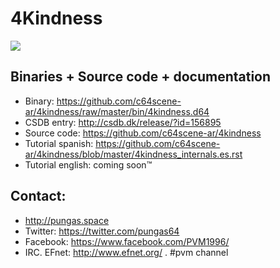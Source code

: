 # 4Kindness


<img src="https://lh3.googleusercontent.com/y3C0o2PzEErAfDILRZSLyG9wV9HNSk58Udk-k--r6T80yqFkpny995jARy_4mFHKoiXjs8I2nfJhXbv3XNvRxjzWt-IYfZjQBVIn_t8KCNuHT4oVMQLnn-OJtLQSDiDk-jrs2OADaMs" />

## Binaries + Source code + documentation

* Binary: https://github.com/c64scene-ar/4kindness/raw/master/bin/4kindness.d64
* CSDB entry: http://csdb.dk/release/?id=156895
* Source code: https://github.com/c64scene-ar/4kindness
* Tutorial spanish: https://github.com/c64scene-ar/4kindness/blob/master/4kindness_internals.es.rst
* Tutorial english: coming soon™


## Contact:

-  http://pungas.space
-  Twitter: https://twitter.com/pungas64
-  Facebook: https://www.facebook.com/PVM1996/
-  IRC. EFnet: http://www.efnet.org/ . #pvm channel
